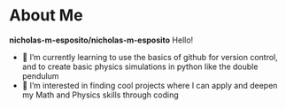 # About Me


**nicholas-m-esposito/nicholas-m-esposito** 
Hello!
- 🌱 I’m currently learning to use the basics of github for version control, and to create basic physics simulations in python like the double pendulum 
- 🔭 I’m interested in finding cool projects where I can apply and deepen my Math and Physics skills through coding

